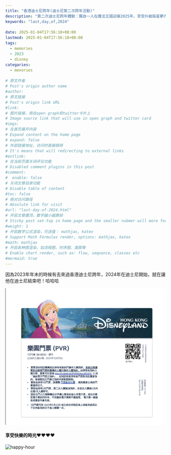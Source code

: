 ```yaml
---
title: "香港迪士尼跨年(迪士尼第二次跨年活動)"
description: "第二次迪士尼跨年體驗：獨自一人在魔法王國迎接2025年，享受升級版星夢光影之旅"
keywords: "last,day,of,2024"

date: 2025-01-04T17:56:18+08:00
lastmod: 2025-01-04T17:56:18+08:00
tags:
  - memories
  - 2023
  - disney
categaries:
  - menories

# 原文作者
# Post's origin author name
#author:
# 原文链接
# Post's origin link URL
#link:
# 图片链接，用在open graph和twitter卡片上
# Image source link that will use in open graph and twitter card
#imgs:
# 在首页展开内容
# Expand content on the home page
# expand: false
# 外部链接地址，访问时直接跳转
# It's means that will redirecting to external links
#extlink:
# 在当前页面关闭评论功能
# Disabled comment plugins in this post
#comment:
#  enable: false
# 关闭文章目录功能
# Disable table of content
#toc: false
# 绝对访问路径
# Absolute link for visit
#url: "last-day-of-2024.html"
# 开启文章置顶，数字越小越靠前
# Sticky post set-top in home page and the smaller nubmer will more forward.
#weight: 1
# 开启数学公式渲染，可选值： mathjax, katex
# Support Math Formulas render, options: mathjax, katex
#math: mathjax
# 开启各种图渲染，如流程图、时序图、类图等
# Enable chart render, such as: flow, sequence, classes etc
#mermaid: true
---
```


因為2023年年末的時候有去來過香港迪士尼跨年，2024年在迪士尼開始，就在讓他在迪士尼結束吧！哈哈哈

![ticket](/imgs-custom/2024-disney/ticket.png)

#### 享受快樂的時光❤️❤️❤️❤️
![happy-hour](/imgs-custom/2024-disney/happy-hour.png)


<!--more-->
